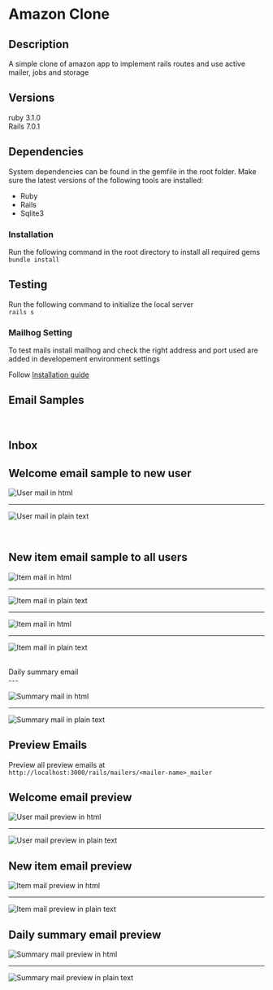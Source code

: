 # Amazon Clone

## Description

A simple clone of amazon app to implement rails routes and use active mailer, jobs and storage

## Versions

ruby 3.1.0<br>
Rails 7.0.1

## Dependencies

System dependencies can be found in the gemfile in the root folder. Make sure the latest versions of the following tools are installed:

- Ruby
- Rails
- Sqlite3

### Installation

Run the following command in the root directory to install all required gems<br>
`bundle install`

## Testing

Run the following command to initialize the local server<br>
`rails s`

### Mailhog Setting

To test mails install mailhog and check the right address and port used are added in developement environment settings

Follow [Installation guide](https://github.com/mailhog/MailHog)

## Email Samples
<br>

## Inbox

Welcome email sample to new user
<br>
---

![User mail in html](/images/user-mail-html.png)

---

![User mail in plain text](/images/user-mail-text.png)

<br>

New item email sample to all users
<br>
---

![Item mail in html](/images/item-mail-1-html.png)

---

![Item mail in plain text](/images/item-mail-1-text.png)

---

![Item mail in html](/images/item-mail-2-html.png)

---

![Item mail in plain text](/images/item-mail-2-text.png)
 
<br>
Daily summary email
<br>
---

![Summary mail in html](/images/summary-html.png)

---

![Summary mail in plain text](/images/summary-text.png)
<br>

## Preview Emails
Preview all preview emails at `http://localhost:3000/rails/mailers/<mailer-name>_mailer`

Welcome email preview
<br>
---

![User mail preview in html](/images/user-mail-preview-html.png)

---

![User mail preview in plain text](/images/user-mail-preview-text.png)
<br>

New item email preview
<br>
---

![Item mail preview in html](/images/item-mail-preview-html.png)

---

![Item mail preview in plain text](/images/item-mail-preview-text.png)
<br>

Daily summary email preview
<br>
---

![Summary mail preview in html](/images/summary-preview-html.png)

---

![Summary mail preview in plain text](/images/summary-preview-text.png)


